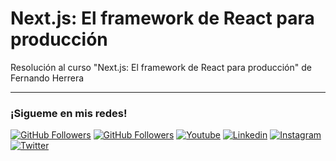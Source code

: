 # Next.js: El framework de React para producción
Resolución al curso "Next.js: El framework de React para producción" de Fernando Herrera

<hr/>
<h3>¡Sigueme en mis redes!</h3>

[![GitHub Followers](https://img.shields.io/github/followers/pedroelhumano?style=social)](https://github.com/pedroelhumano)
[![GitHub Followers](https://img.shields.io/github/stars/pedroelhumano?style=social)](https://github.com/pedroelhumano)
[![Youtube](https://img.shields.io/badge/Youtube-FF0000?&logo=Youtube&logoColor=white&labelColor=101010)](https://www.youtube.com/channel/UCwISu2hFg7EpOIZ8aV7iS6g?sub_confirmation=1)
[![Linkedin](https://img.shields.io/badge/Linkedin-00d8fd?&logo=linkedin&logoColor=white&labelColor=101010)](https://www.linkedin.com/in/pedroelhumano/)
[![Instagram](https://img.shields.io/badge/Instagram-E4405F?&logo=instagram&logoColor=white&labelColor=101010)](https://www.instagram.com/pedroelhumano/)
[![Twitter](https://img.shields.io/badge/Twitter-1DA1F2?&logo=twitter&logoColor=white&labelColor=101010)](https://www.twitter.com/pedroelhumano)
